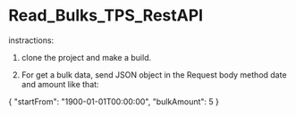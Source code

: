 # Read_Bulks_TPS_RestAPI

instractions:

1. clone the project and make a build.

2. For get a bulk data,
   send JSON object in the Request body method date and amount like that:
   
{
  "startFrom": "1900-01-01T00:00:00",
  "bulkAmount": 5
}
